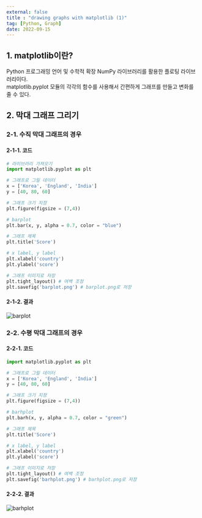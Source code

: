 ```yaml
---
external: false
title : "drawing graphs with matplotlib (1)"
tag: [Python, Graph]
date: 2022-09-15
---
```


## 1. matplotlib이란?

Python 프로그래밍 언어 및 수학적 확장 NumPy 라이브러리를 활용한 플로팅 라이브러리이다.  
matplotlib.pyplot 모듈의 각각의 함수를 사용해서 간편하게 그래프를 만들고 변화를 줄 수 있다.

## 2. 막대 그래프 그리기

### 2-1. 수직 막대 그래프의 경우

#### 2-1-1. 코드

```python
# 라이브러리 가져오기
import matplotlib.pyplot as plt

# 그래프로 그릴 데이터
x = ['Korea', 'England', 'India']
y = [40, 80, 60]

# 그래프 크기 지정
plt.figure(figsize = (7,4))

# barplot
plt.bar(x, y, alpha = 0.7, color = "blue")

# 그래프 제목
plt.title('Score')

# x label, y label
plt.xlabel('country')
plt.ylabel('score')

# 그래프 이미지로 저장
plt.tight_layout() # 여백 조정
plt.savefig('barplot.png') # barplot.png로 저장
```

#### 2-1-2. 결과

![barplot](/images/barplot.png)

### 2-2. 수평 막대 그래프의 경우

#### 2-2-1. 코드

```python
import matplotlib.pyplot as plt

# 그래프로 그릴 데이터
x = ['Korea', 'England', 'India']
y = [40, 80, 60]

# 그래프 크기 지정
plt.figure(figsize = (7,4))

# barhplot
plt.barh(x, y, alpha = 0.7, color = "green")

# 그래프 제목
plt.title('Score')

# x label, y label
plt.xlabel('country')
plt.ylabel('score')

# 그래프 이미지로 저장
plt.tight_layout() # 여백 조정
plt.savefig('barhplot.png') # barhplot.png로 저장
```

#### 2-2-2. 결과

![barhplot](/images/barhplot.png)
